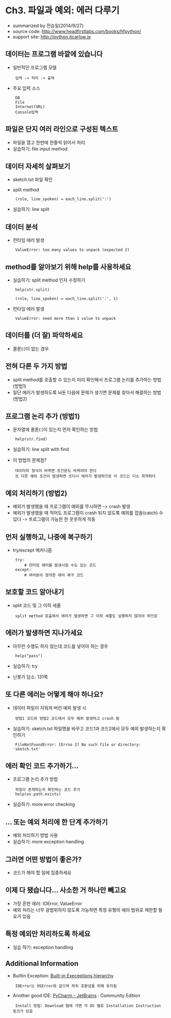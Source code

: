 # Ch3. 파일과 예외: 에러 다루기
 - summarized by 전승일(2014/9/27)
 - source code: http://www.headfirstlabs.com/books/hfpython/
 - support site: http://python.itcarlow.ie

## 데이터는 프로그램 바깥에 있습니다
 - 일반적인 프로그램 모델

        입력 -> 처리 -> 출력
        
 - 주요 입력 소스
 
        DB
        File
        Internet(URL)
        Console입력
  
## 파일은 단지 여러 라인으로 구성된 텍스트
 - 파일을 열고 한번에 한줄씩 읽어서 처리
 - 실습하기: file input method
 
## 데이터 자세히 살펴보기
 - sketch.txt 파일 확인
 - split method
 
        (role, line_spoken) = each_line.split(':')
 
 - 실습하기: line split
 
## 데이터 분석
 - 런타임 에러 발생
 
        ValueError: too many values to unpack (expected 2)

## method를 알아보기 위해 help를 사용하세요
 - 실습하기: split method 인자 수정하기
 
        help(str.split)

        (role, line_spoken) = each_line.split(':', 1)

 - 런타임 에러 발생
 
        ValueError: need more than 1 value to unpack
 
## 데이터를 (더 잘) 파악하세요
 - 콜론(:)이 없는 경우
 
## 전혀 다른 두 가지 방법
 - split method를 호출할 수 있는지 미리 확인해서 프로그램 논리를 추가하는 방법 (방법1)
 - 일단 에러가 발생하도록 놔둔 다음에 문제가 생기면 문제를 찾아서 해결하는 방법 (방법2)
 
## 프로그램 논리 추가 (방법1)
 - 문자열에 콜론(:)이 있는지 먼저 확인하는 방법

        help(str.find)
        
 - 실습하기: line split with find
 - 이 방법의 문제점?
 
        데이터의 형식이 바뀌면 조건문도 바뀌어야 한다
        또 다른 예외 조건이 발생하면 또다시 에러가 발생하므로 이 코드는 다소 취약하다
        
## 예외 처리하기 (방법2)
 - 예외가 발생했을 때 프로그램이 예외를 무시하면 -> crash 발생
 - 예외가 발생했을 때 적어도 프로그램이 crash 되지 않도록 예외를 잡을(catch) 수 있다 -> 프로그램이 가능한 한 꿋꿋하게 작동
 
## 먼저 실행하고, 나중에 복구하기
 - try/except 메커니즘
 
        try:
            # 런타임 에러를 발생시킬 수도 있는 코드
        except:
            # 여러분이 정의한 에러 복구 코드
        
## 보호할 코드 알아내기
 - split 코드 및 그 이하 세줄
 
        split method 호출에서 에러가 발생하면 그 이하 세줄도 실행하지 않아야 하므로
                                  
## 에러가 발생하면 지나가세요
 - 아무런 수행도 하지 않는데 코드를 넣어야 하는 경우
 
        help("pass")
        
 - 실습하기: try
 - 난롯가 담소: 131쪽
 
## 또 다른 에러는 어떻게 해야 하나요?
 - 데이터 파일이 지워져 버린 예외 발생 시
 
        방법1 코드와 방법2 코드에서 모두 예외 발생하고 crash 됨
        
 - 실습하기: sketch.txt 파일명을 바꾸고 코드1과 코드2에서 모두 예외 발생하는지 확인하기
 
        FileNotFoundError: [Errno 2] No such file or directory: 'sketch.txt'
 
## 에러 확인 코드 추가하기...
 - 프로그램 논리 추가 방법
 
        파일이 존재하는지 확인하는 코드 추가
        help(os.path.exists)
        
 - 실습하기: more error checking
 
## ... 또는 예외 처리에 한 단계 추가하기
 - 예외 처리하기 방법 사용
 - 실습하기: more exception handling
 
## 그러면 어떤 방법이 좋은가?
 - 코드가 해야 할 일에 집중하세요
 
## 이제 다 됐습니다... 사소한 거 하나만 빼고요
 - 가장 흔한 에러: IOError, ValueError
 - 예외 처리는 너무 광범위하지 않도록 가능하면 특정 유형의 에러 범위로 제한할 필요가 있음
 
## 특정 예외만 처리하도록 하세요
 - 실습 하기: exception handling

## Additional Information
 - Builtin Exception: [Built-in Execeptions hierarchy](https://docs.python.org/3/library/exceptions.html#exception-hierarchy)

        IOError는 OSError와 같으며 하위 호환성을 위해 유지됨
        
 - Another good IDE: [PyCharm - JetBrains](http://www.jetbrains.com/pycharm/) : Community Edition
 
        Install 방법: Download 탭에 가면 각 OS 별로 Installation Instruction 링크가 있음